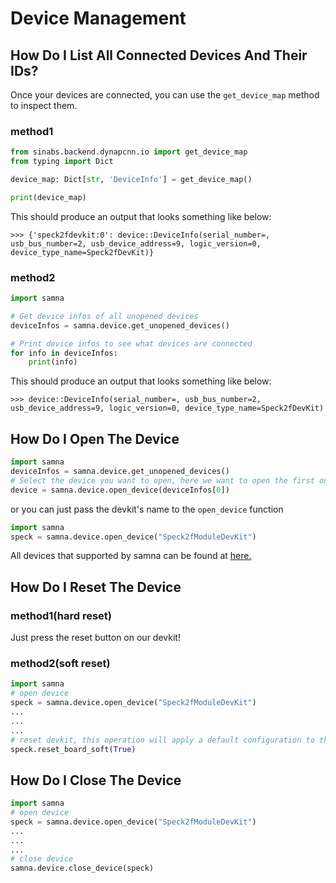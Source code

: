 # Device Management

## How Do I List All Connected Devices And Their IDs?

Once your devices are connected, you can use the `get_device_map` method to inspect them.

### method1
```python
from sinabs.backend.dynapcnn.io import get_device_map
from typing import Dict

device_map: Dict[str, 'DeviceInfo'] = get_device_map()

print(device_map)
```

This should produce an output that looks something like below:

```
>>> {'speck2fdevkit:0': device::DeviceInfo(serial_number=, usb_bus_number=2, usb_device_address=9, logic_version=0, device_type_name=Speck2fDevKit)}
```

### method2
```python
import samna

# Get device infos of all unopened devices
deviceInfos = samna.device.get_unopened_devices()

# Print device infos to see what devices are connected
for info in deviceInfos:
    print(info)
```

This should produce an output that looks something like below:

```
>>> device::DeviceInfo(serial_number=, usb_bus_number=2, usb_device_address=9, logic_version=0, device_type_name=Speck2fDevKit)
```

## How Do I Open The Device

```python
import samna
deviceInfos = samna.device.get_unopened_devices()
# Select the device you want to open, here we want to open the first one
device = samna.device.open_device(deviceInfos[0])
```

or you can just pass the devkit's name to the `open_device` function

```python
import samna
speck = samna.device.open_device("Speck2fModuleDevKit")
```

All devices that supported by samna can be found at [here.](https://synsense-sys-int.gitlab.io/samna/install.html#discover-supported-devices)

## How Do I Reset The Device

### method1(hard reset)
Just press the reset button on our devkit!

### method2(soft reset)
```python
import samna
# open device
speck = samna.device.open_device("Speck2fModuleDevKit")
...
...
...
# reset devkit, this operation will apply a default configuration to the devkit
speck.reset_board_soft(True)
```

## How Do I Close The Device
```python
import samna
# open device
speck = samna.device.open_device("Speck2fModuleDevKit")
...
...
...
# close device
samna.device.close_device(speck)
```
